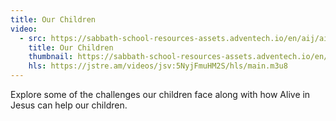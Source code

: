 ```yaml
---
title: Our Children
video:
  - src: https://sabbath-school-resources-assets.adventech.io/en/aij/aij-training-videos/assets/en-aij-our-children.mp4
    title: Our Children
    thumbnail: https://sabbath-school-resources-assets.adventech.io/en/aij/aij-training-videos/05-our-children/cover.png
    hls: https://jstre.am/videos/jsv:5NyjFmuHM2S/hls/main.m3u8
---
```


Explore some of the challenges our children face along with how Alive in Jesus can help our children.